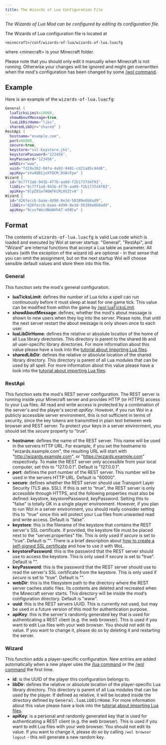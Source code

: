 ```yaml
---
title: The Wizards of Lua Configuration File
---
```

*The Wizards of Lua Mod can be configured by editing its configuration file.*

The Wizards of Lua configuration file is located at

    <minecraft>/conf/wizards-of-lua/wizards-of-lua.luacfg

where &lt;minecraft&gt; is your Minecraft folder.

Please note that you should only edit it manually when Minecraft is not running.
Otherwise your changes will be ignored and might get overwritten when the mod's configuration has been changed by some [/wol command](/wol-command.html).

## Example
Here is an example of the <tt>wizards-of-lua.luacfg</tt>:
```lua
General {
  luaTicksLimit=10000,
  showAboutMessage=true,
  luaLibDirHome="libs",
  sharedLibDir="shared" }
RestApi {
  hostname="example.com",
  port=60080,
  secure=true,
  keystore="ssl-keystore.jks",
  keystorePassword="123456",
  keyPassword="123456",
  webDir="www",
  uuid="fd19a362-04fa-4a92-9481-cd21a85c44d8",
  apiKey="sVu4QB1joXfQCM_DUAcFpw" }
Wizard {
  id="0c77f1a8-943b-4f7b-aa09-f2b1737d4f03",
  libDir="0c77f1a8-943b-4f7b-aa09-f2b1737d4f03",
  apiKey="8lpZ81w7AGWfKCRLHSZtvA" }
Wizard {
  id="d26feccb-baae-4d90-8e3d-50389e8b8ad9",
  libDir="d26feccb-baae-4d90-8e3d-50389e8b8ad9",
  apiKey="9cssfWocUNoWVhA7-m50Cw" }
```

## Format
The contents of <tt>wizards-of-lua.luacfg</tt> is valid Lua code which is loaded and executed by Wol at server startup.
"General", "RestApi", and "Wizard" are internal functions that accept a Lua table as parameter.
All values (with the exception of the wizard id) are optional - in that sense that you can omit the assignment, but on the next startup Wol will choose sensible default values and store them into this file.

### General
This function sets the mod's general configuration.
* **luaTicksLimit**: defines the number of Lua ticks a spell can run continuously before it must sleep at least for one game tick.
This value can be modified from within the game by [/wol luaTicksLimit](/wol-command.html#Lua-Ticks-Limit).
* **showAboutMessage**: defines, whether the mod's about message is shown to new users when they log into the server.
Please note, that until the next server restart the about message is only shown once to each user.
* **luaLibDirHome**: defines the relative or absolute location of the home of all Lua library directories.
This directory is parent to the shared lib and all user-specific library directories.
For more information about this value please have a look into the [tutorial about importing Lua files](/tutorials/importing_lua_files).
* **sharedLibDir**: defines the relative or absolute location of the shared library directory.
This directory is parent of all Lua modules that can be used by all spell.
For more information about this value please have a look into the [tutorial about importing Lua files](/tutorials/importing_lua_files).

### RestApi
This function sets the mod's REST server configuration.
The REST server is running inside your Minecraft server and provides HTTP (or HTTPS) access to your Lua files.
All read and write access is protected by a combination of the server's and the player's secret *apiKey*.
However, if you run Wol in a publicly accessible server environment, this is not sufficient in terms of security, since
the key tokens are transmitted in plain text between web browser and REST server.
To protect your keys in a server environment, you should set the *secure* property to "true".
* **hostname**: defines the name of the REST server. This name will be used in the servers HTTP URL.
For example, if you set the hostname to "wizards.example.com", the resulting URL will start with "http://wizards.example.com", or "https://wizards.example.com" respectively.
To make the REST server only accessible from your local computer, set this to "127.0.0.1". Default is "127.0.0.1".
* **port**: defines the port number of the REST server. This number will be used in the servers HTTP URL.
Default is "60000".
* **secure**: defines whether the REST server should use Transport Layer Security (TLS aka. SSL).
If this is set to "true", the REST server is only accessible through HTTPS, and the following properties must also be defined: keystore, keystorePassword, keyPassword.
Setting this to "false" is totally OK in a single player environment.
However, if you plan to run Wol in a server environment, you should really consider setting this to "true" since this will protect your Lua files from unwanted read and write access.
Default is "false".
* **keystore**: this is the filename of the keystore that contains the REST server's SSL certificate.
If provided, the keystore file must be placed next to the "server.properties" file.
This is only used if *secure* is set to "true".
Default is "".
There is a brief description about [how to create a self-signed SSL certificate](/creating-a-self-signed-ssl-certificate.html) and how to use it with WoL.
* **keystorePassword**: this is the password that the REST server should use to access the keystore.
This is only used if *secure* is set to "true".
Default is "".
* **keyPassword**: this is the password that the REST server should use to read the server's SSL certificate from the keystore.
This is only used if *secure* is set to "true".
Default is "".
* **webDir**: this is the filesystem path to the directory where the REST server caches static files.
Its contents are deleted and recreated when the Minecraft server starts.
This directory will be inside the mod's configuration directory.
Default is "www".
* **uuid**: this is the REST servers UUID. This is currently not used, but may be used in a future version of this mod for
authentication purpose.
* **apiKey**: this is the server's randomly generated key that is used for authenticating a REST client (e.g. the web browser). This is used if you want to edit Lua files with your web browser. You should not edit its value. If you want to change it, please do so by deleting it and restarting the server.

### Wizard
This function adds a player-specific configuration.
New entries are added automatically when a new player uses the [/lua command](/lua-command.html) or the [/wol command](/wol-command.html) the first time.
* **id**: is the UUID of the player this configuration belongs to.
* **libDir**: defines the relative or absolute location of the player-specific Lua library directory.
This directory is parent of all Lua modules that can be used by the player.
If defined as relative, it will be located inside the directory defined by <tt>General.luaLibDirHome</tt>.
For more information about this value please have a look into the [tutorial about importing Lua files](/tutorials/importing_lua_files).
* **apiKey**: is a personal and randomly generated key that is used for authenticating a REST client (e.g. the web browser). This is used if you want to edit Lua files with your web browser. You should not edit its value. If you want to change it, please do so by calling ```/wol browser logout``` - this will generate a new random key.
